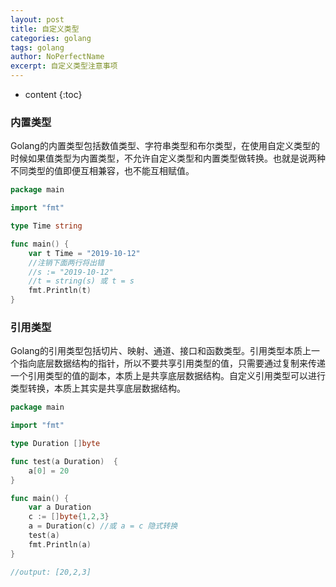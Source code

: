 ```yaml
---
layout: post
title: 自定义类型
categories: golang
tags: golang
author: NoPerfectName
excerpt: 自定义类型注意事项
---
```


* content
{:toc}






### 内置类型

Golang的内置类型包括数值类型、字符串类型和布尔类型，在使用自定义类型的时候如果值类型为内置类型，不允许自定义类型和内置类型做转换。也就是说两种不同类型的值即便互相兼容，也不能互相赋值。 

```go
package main

import "fmt"

type Time string

func main() {
	var t Time = "2019-10-12"
	//注销下面两行将出错
	//s := "2019-10-12"
	//t = string(s) 或 t = s
	fmt.Println(t)
}
```



### 引用类型

Golang的引用类型包括切片、映射、通道、接口和函数类型。引用类型本质上一个指向底层数据结构的指针，所以不要共享引用类型的值，只需要通过复制来传递一个引用类型的值的副本，本质上是共享底层数据结构。自定义引用类型可以进行类型转换，本质上其实是共享底层数据结构。

```go
package main

import "fmt"

type Duration []byte

func test(a Duration)  {
	a[0] = 20
}

func main() {
	var a Duration
	c := []byte{1,2,3}
	a = Duration(c) //或 a = c 隐式转换
	test(a)
	fmt.Println(a)
}

//output: [20,2,3]
```

